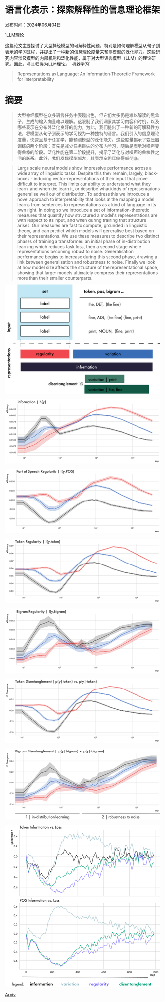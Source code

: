 # 语言化表示：探索解释性的信息理论框架

发布时间：2024年06月04日

`LLM理论

这篇论文主要探讨了大型神经模型的可解释性问题，特别是如何理解模型从句子到表示的学习过程，并提出了一种新的信息理论度量来预测模型的泛化能力。这些研究内容涉及模型的内部机制和泛化性能，属于对大型语言模型（LLM）的理论研究。因此，将其归类为LLM理论。` `机器学习`

> Representations as Language: An Information-Theoretic Framework for Interpretability

# 摘要

> 大型神经模型在众多语言任务中表现出色，但它们大多仍是难以解读的黑盒子，生成的输入向量难以理解。这限制了我们洞察其学习内容和时机，以及哪些表示在分布外泛化良好的能力。为此，我们提出了一种新的可解释性方法，将模型从句子到表示的学习视为一种独特的语言。我们引入的信息理论度量，快速且基于语言学，能预测模型的泛化能力。这些度量揭示了变压器训练的两个阶段：首先是减少任务损失的分布内学习，随后是表示对噪声变得鲁棒的阶段。泛化性能在第二阶段提升，揭示了泛化与对噪声的鲁棒性之间的联系。此外，我们发现模型越大，其表示空间压缩得越彻底。

> Large scale neural models show impressive performance across a wide array of linguistic tasks. Despite this they remain, largely, black-boxes - inducing vector-representations of their input that prove difficult to interpret. This limits our ability to understand what they learn, and when the learn it, or describe what kinds of representations generalise well out of distribution. To address this we introduce a novel approach to interpretability that looks at the mapping a model learns from sentences to representations as a kind of language in its own right. In doing so we introduce a set of information-theoretic measures that quantify how structured a model's representations are with respect to its input, and when during training that structure arises. Our measures are fast to compute, grounded in linguistic theory, and can predict which models will generalise best based on their representations. We use these measures to describe two distinct phases of training a transformer: an initial phase of in-distribution learning which reduces task loss, then a second stage where representations becoming robust to noise. Generalisation performance begins to increase during this second phase, drawing a link between generalisation and robustness to noise. Finally we look at how model size affects the structure of the representational space, showing that larger models ultimately compress their representations more than their smaller counterparts.

![语言化表示：探索解释性的信息理论框架](../../../paper_images/2406.02449/cover_fig.png)

![语言化表示：探索解释性的信息理论框架](../../../paper_images/2406.02449/information.png)

![语言化表示：探索解释性的信息理论框架](../../../paper_images/2406.02449/pos_regularity.png)

![语言化表示：探索解释性的信息理论框架](../../../paper_images/2406.02449/token_regularity.png)

![语言化表示：探索解释性的信息理论框架](../../../paper_images/2406.02449/bigram_regularity.png)

![语言化表示：探索解释性的信息理论框架](../../../paper_images/2406.02449/token_disentanglement.png)

![语言化表示：探索解释性的信息理论框架](../../../paper_images/2406.02449/bigram_disentanglement.png)

![语言化表示：探索解释性的信息理论框架](../../../paper_images/2406.02449/loss_vs_measures.png)

[Arxiv](https://arxiv.org/abs/2406.02449)